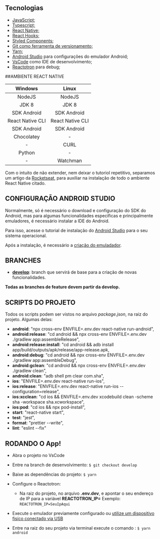 ## Tecnologias

- [JavaScript;](https://developer.mozilla.org/pt-BR/docs/Web/JavaScript)
- [Typescript;](https://www.typescriptlang.org/)
- [React Native;](https://reactnative.dev/)
- [React Hooks;](https://pt-br.reactjs.org/docs/hooks-intro.html)
- [Styled Components;](https://styled-components.com/)
- [Git como ferramenta de versionamento;](https://git-scm.com/doc)
- [Yarn;](https://classic.yarnpkg.com/en/docs/)
- [Android Studio](https://git-scm.com/doc) para configurações do emulador Android;
- [VsCode](https://code.visualstudio.com/) como IDE de desenvolvimento;
- [Reactotron](https://github.com/infinitered/reactotron) para debug;

##AMBIENTE REACT NATIVE

|     Windows      |      Linux       |
| :--------------: | :--------------: |
|      NodeJS      |      NodeJS      |
|      JDK 8       |      JDK 8       |
|   SDK Android    |   SDK Android    |
| React Native CLI | React Native CLI |
|   SDK Android    |   SDK Android    |
|    Chocolatey    |        -         |
|        -         |       CURL       |
|      Python      |        -         |
|        -         |     Watchman     |

Com o intuito de não extender, nem deixar o tutoriol repetitivo, separamos um artigo da [Rocketseat](https://rocketseat.com.br/), para auxiliar na instalação de todo o ambiente React Native citado.

## CONFIGURAÇÃO ANDROID STUDIO

Normalmente, só é necessário o download e configuração do SDK do Android, mas para algumas funcionalidades específicas e principalmente emuladores, é necessário instalar a IDE do Android.

Para isso, acesse o tutorial de instalação do [Android Studio](https://developer.android.com/studio) para o seu sistema operacional.

Após a instalação, é necessário a [criação do emuladador](https://developer.android.com/studio/run/managing-avds?hl=pt-br&authuser=1).

## BRANCHES

- [**develop**](https://github.com/thiago-cmont/pokeApp.git): branch que servirá de base para a criação de novas funcionalidades.

**Todas as branches de feature devem partir da develop.**

## SCRIPTS DO PROJETO

Todos os scripts podem ser vistos no arquivo _package.json_, na raiz do projeto.
Algumas delas:

- **android**: "npx cross-env ENVFILE=.env.dev react-native run-android",
- **android:release**: "cd android && npx cross-env ENVFILE=.env.dev ./gradlew app:assembleRelease",
- **android:release:install**: "cd android && adb install app/build/outputs/apk/release/app-release.apk,
- **android:debug**: "cd android && npx cross-env ENVFILE=.env.dev ./gradlew app:assembleDebug",
- **android:gclean**: "cd android && npx cross-env ENVFILE=.env.dev ./gradlew clean",
- **android:clean**: "adb shell pm clear com.sha",
- **ios**: "ENVFILE=.env.dev react-native run-ios",
- **ios:release**: "ENVFILE=.env.dev react-native run-ios --configuration=release",
- **ios:xcclean**: "cd ios && ENVFILE=.env.dev xcodebuild clean -scheme sha -workspace sha.xcworkspace",
- **ios:pod**: "cd ios && npx pod-install",
- **start**: "react-native start",
- **test**: "jest",
- **format**: "prettier --write",
- **lint**: "eslint --fix"

## RODANDO O App!

- Abra o projeto no VsCode

- Entre na branch de desenvolvimento:
  `$ git checkout develop`

- Baixe as dependências do projeto:
  `$ yarn`

- Configure o Reactotron:

  - Na raiz do projeto, no arquivo **.env.dev**, e apontar o seu endereço de IP para a variável **REACTOTRON_IP=**
    Exemplo: `REACTOTRON_IP=SeuIpAqui`

- Execute o emulador previamente configurado ou [utilize um dispositivo fisíco conectado via USB](https://react-native.rocketseat.dev/usb/android)

- Entre na raiz do seu projeto via terminal execute o comando :
  `$ yarn android`
